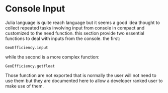
<a id='Console-Input-1'></a>

# Console Input


Julia language is quite reach language but it seems a good idea thought to collect repeated tasks involving input from console in compact and customized to the need function. this section provide two essential functions to deal with inputs from the console. the first:


```
GeoEfficiency.input
```


while the second is a more complex function:


```
GeoEfficiency.getfloat
```


Those function are not exported that is normally the user will not need to use them but they are documented here to allow a developer ranked user to make use of them.

